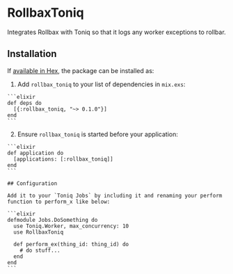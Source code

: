 # RollbaxToniq

Integrates Rollbax with Toniq so that it logs any worker exceptions to rollbar.

## Installation

If [available in Hex](https://hex.pm/docs/publish), the package can be installed as:

  1. Add `rollbax_toniq` to your list of dependencies in `mix.exs`:

    ```elixir
    def deps do
      [{:rollbax_toniq, "~> 0.1.0"}]
    end
    ```

  2. Ensure `rollbax_toniq` is started before your application:

    ```elixir
    def application do
      [applications: [:rollbax_toniq]]
    end
    ```

    ## Configuration

    Add it to your `Toniq Jobs` by including it and renaming your perform function to perform_x like below:

    ```elixir
    defmodule Jobs.DoSomething do
      use Toniq.Worker, max_concurrency: 10
      use RollbaxToniq

      def perform_ex(thing_id: thing_id) do
        # do stuff...
      end
    end
    ```
